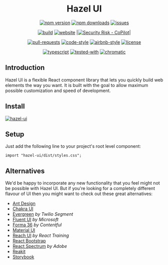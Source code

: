 <div align="center">

# Hazel UI

[![npm version](https://img.shields.io/npm/v/hazel-ui.svg?style=flat)](https://www.npmjs.com/package/hazel-ui)
[![npm downloads](https://img.shields.io/npm/dw/hazel-ui)](https://www.npmjs.com/package/hazel-ui)
[![issues](https://img.shields.io/github/issues/hazel-ui/hazel-ui.svg)](https://github.com/hazel-ui/hazel-ui/issues)

[![build](https://github.com/hazel-ui/hazel-ui/workflows/build/badge.svg)](https://github.com/hazel-ui/hazel-ui/actions)
[![website](https://img.shields.io/website-up-down-green-red/https/hazel-ui.github.io.svg)](https://hazel-ui.github.io)
|[![Security Risk - CoPilot](https://copilot.blackducksoftware.com/github/repos/hazel-ui/hazel-ui/branches/main/badge-risk.svg)](https://copilot.blackducksoftware.com/github/repos/hazel-ui/hazel-ui)|

[![pull-requests](https://img.shields.io/badge/PRs-welcome-brightgreen.svg)](CONTRIBUTING.md)
[![code-style](https://img.shields.io/badge/code_style-prettier-ff69b4.svg)](https://prettier.io/)
[![airbnb-style](https://img.shields.io/badge/eslint-airbnb-4B32C3.svg)](https://github.com/airbnb/javascript)
[![license](https://img.shields.io/github/license/sourcerer-io/hall-of-fame.svg?colorB=ff0000)](LICENSE)

[![typescript](https://badgen.net/badge/Built%20With/TypeScript/blue)](https://www.typescriptlang.org/)
[![tested-with](https://img.shields.io/badge/tested_with-jest-99424f.svg)](https://jestjs.io/)
[![chromatic](https://badgen.net/badge/tested%20with/chromatic/fc521f)](https://chromatic.com/library?appId=5f9856a52896dc002243924e&branch=main)

</div>

## Introduction

Hazel UI is a flexible React component library that lets you quickly build web elements the way you want. It is built with the goal to allow maximum possible customization and speed of development.

## Install

[![hazel-ui](https://nodei.co/npm/hazel-ui.png)](https://npmjs.org/package/hazel-ui)

## Setup

Just add the following line to your project's root level component:

```tsx
import "hazel-ui/dist/styles.css";
```

## Alternatives

We'd be happy to incorporate any new functionality that you feel might not be possible with Hazel UI. But if you're looking for a completely different flavour of UI then you might want to check out these great alternatives:

- [Ant Design](https://github.com/react-component)
- [Chakra UI](https://github.com/chakra-ui/chakra-ui)
- [Evergreen](https://evergreen.segment.com/components) _by Twilio Segment_
- [Fluent UI](https://github.com/microsoft/fluentui) _by Microsoft_
- [Forma 36](https://github.com/contentful/forma-36) _by Contentful_
- [Material UI](https://material-ui.com/getting-started/usage/)
- [Reach UI](https://reach.tech/) _by React Training_
- [React Bootstrap](https://react-bootstrap.github.io/)
- [React Spectrum](https://react-spectrum.adobe.com/react-spectrum/index.html) _by Adobe_
- [Reakit](https://github.com/reakit/reakit)
- [Storybook](https://github.com/storybookjs/design-system)
